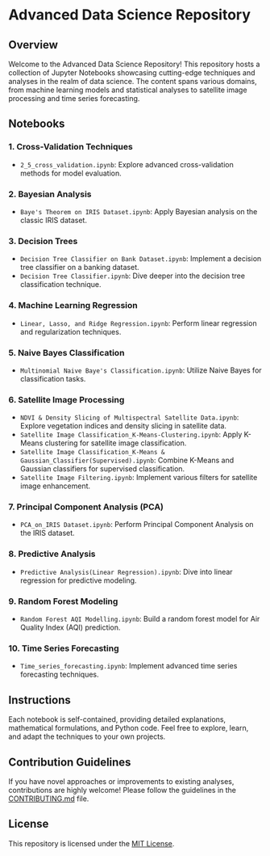 # Advanced Data Science Repository

## Overview
Welcome to the Advanced Data Science Repository! This repository hosts a collection of Jupyter Notebooks showcasing cutting-edge techniques and analyses in the realm of data science. The content spans various domains, from machine learning models and statistical analyses to satellite image processing and time series forecasting.

## Notebooks

### 1. Cross-Validation Techniques
- `2_5_cross_validation.ipynb`: Explore advanced cross-validation methods for model evaluation.

### 2. Bayesian Analysis
- `Baye's Theorem on IRIS Dataset.ipynb`: Apply Bayesian analysis on the classic IRIS dataset.

### 3. Decision Trees
- `Decision Tree Classifier on Bank Dataset.ipynb`: Implement a decision tree classifier on a banking dataset.
- `Decision Tree Classifier.ipynb`: Dive deeper into the decision tree classification technique.

### 4. Machine Learning Regression
- `Linear, Lasso, and Ridge Regression.ipynb`: Perform linear regression and regularization techniques.

### 5. Naive Bayes Classification
- `Multinomial Naive Baye's Classification.ipynb`: Utilize Naive Bayes for classification tasks.

### 6. Satellite Image Processing
- `NDVI & Density Slicing of Multispectral Satellite Data.ipynb`: Explore vegetation indices and density slicing in satellite data.
- `Satellite Image Classification_K-Means-Clustering.ipynb`: Apply K-Means clustering for satellite image classification.
- `Satellite Image Classification_K-Means & Gaussian_Classifier(Supervised).ipynb`: Combine K-Means and Gaussian classifiers for supervised classification.
- `Satellite Image Filtering.ipynb`: Implement various filters for satellite image enhancement.

### 7. Principal Component Analysis (PCA)
- `PCA_on_IRIS Dataset.ipynb`: Perform Principal Component Analysis on the IRIS dataset.

### 8. Predictive Analysis
- `Predictive Analysis(Linear Regression).ipynb`: Dive into linear regression for predictive modeling.

### 9. Random Forest Modeling
- `Random Forest AQI Modelling.ipynb`: Build a random forest model for Air Quality Index (AQI) prediction.

### 10. Time Series Forecasting
- `Time_series_forecasting.ipynb`: Implement advanced time series forecasting techniques.

## Instructions
Each notebook is self-contained, providing detailed explanations, mathematical formulations, and Python code. Feel free to explore, learn, and adapt the techniques to your own projects.

## Contribution Guidelines
If you have novel approaches or improvements to existing analyses, contributions are highly welcome! Please follow the guidelines in the [CONTRIBUTING.md](CONTRIBUTING.md) file.

## License
This repository is licensed under the [MIT License](LICENSE).

